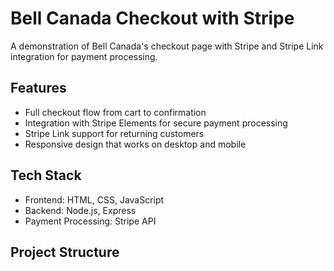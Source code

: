 # Bell Canada Checkout with Stripe

A demonstration of Bell Canada's checkout page with Stripe and Stripe Link integration for payment processing.

## Features
- Full checkout flow from cart to confirmation
- Integration with Stripe Elements for secure payment processing
- Stripe Link support for returning customers
- Responsive design that works on desktop and mobile

## Tech Stack
- Frontend: HTML, CSS, JavaScript
- Backend: Node.js, Express
- Payment Processing: Stripe API

## Project Structure

